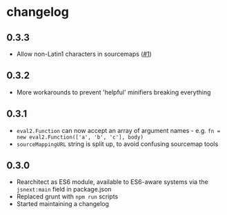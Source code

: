 # changelog

## 0.3.3

* Allow non-Latin1 characters in sourcemaps ([#1](https://github.com/Rich-Harris/eval2/issues/1))

## 0.3.2

* More workarounds to prevent 'helpful' minifiers breaking everything

## 0.3.1

* `eval2.Function` can now accept an array of argument names - e.g. `fn = new eval2.Function(['a', 'b', 'c'], body)`
* `sourceMappingURL` string is split up, to avoid confusing sourcemap tools

## 0.3.0

* Rearchitect as ES6 module, available to ES6-aware systems via the `jsnext:main` field in package.json
* Replaced grunt with `npm run` scripts
* Started maintaining a changelog